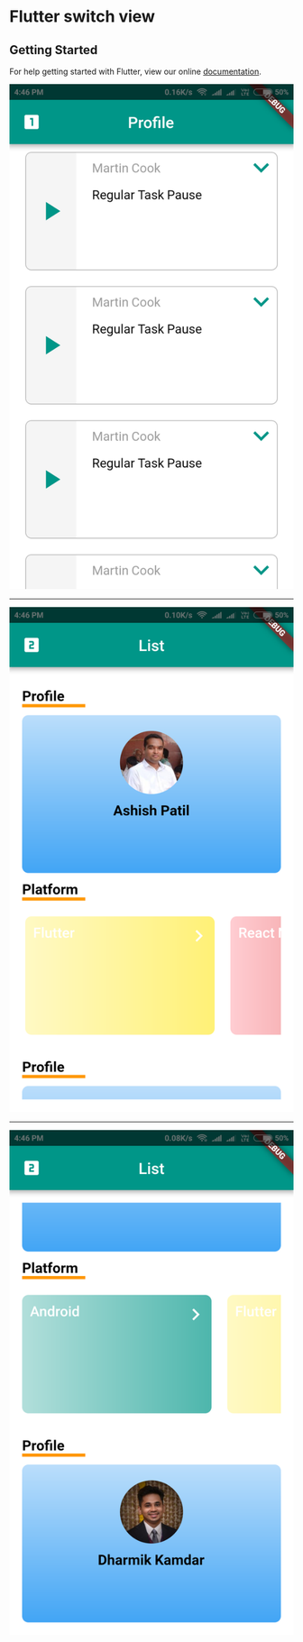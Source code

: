 # Flutter switch view

## Getting Started

For help getting started with Flutter, view our online
[documentation](https://flutter.io/).

![Screenshot](https://github.com/follow2vivek/FlutterViewFlip/blob/master/screenshot/ss_1.png)

***

![Screenshot](https://github.com/follow2vivek/FlutterViewFlip/blob/master/screenshot/ss_2.png)

***

![Screenshot](https://github.com/follow2vivek/FlutterViewFlip/blob/master/screenshot/ss_3.png)

